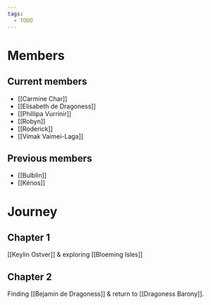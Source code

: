```yaml
---
tags:
  - TODO
---
```

# Members
## Current members
- [[Carmine Char]]
- [[Elisabeth de Dragoness]]
- [[Phillipa Vurrinir]]
- [[Robyn]]
- [[Roderick]]
- [[Vimak Vaimei-Laga]]
## Previous members
- [[Bulblin]]
- [[Kénos]]
# Journey
## Chapter 1
[[Keylin Ostver]] & exploring [[Bloeming Isles]]
## Chapter 2
Finding [[Bejamin de Dragoness]] & return to [[Dragoness Barony]].
